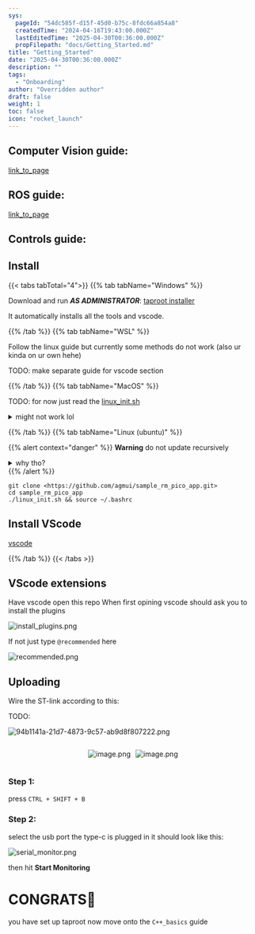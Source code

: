 ```yaml
---
sys:
  pageId: "54dc585f-d15f-45d0-b75c-8fdc66a854a8"
  createdTime: "2024-04-16T19:43:00.000Z"
  lastEditedTime: "2025-04-30T00:36:00.000Z"
  propFilepath: "docs/Getting_Started.md"
title: "Getting_Started"
date: "2025-04-30T00:36:00.000Z"
description: ""
tags:
  - "Onboarding"
author: "Overridden author"
draft: false
weight: 1
toc: false
icon: "rocket_launch"
---
```


## Computer Vision guide:

[link_to_page](86d45bc0-388b-4d26-8848-44f255f73d0e)

## ROS guide:

[link_to_page](3c76c1de-ec8f-46d6-8b0a-294005edc2d5)

## Controls guide:

## Install

{{< tabs tabTotal="4">}}
{{% tab tabName="Windows" %}}

Download and run _**AS ADMINISTRATOR**_: [taproot installer](https://github.com/Thornbots/TeachingFreshies/releases/tag/1.0)

It automatically installs all the tools and vscode.

{{% /tab %}}
{{% tab tabName="WSL" %}}

Follow the linux guide but currently some methods do not work (also ur kinda on ur own hehe)

TODO: make separate guide for vscode section

{{% /tab %}}
{{% tab tabName="MacOS" %}}

TODO: for now just read the [linux_init.sh](https://github.com/agmui/sample_rm_pico_app/blob/main/linux_init.sh)

<details>
<summary>might not work lol</summary>

`brew install libusb pkg-config`

Next install: [vscode](https://code.visualstudio.com/Download)

</details>

{{% /tab %}}
{{% tab tabName="Linux (ubuntu)" %}}

{{% alert context="danger" %}}
**Warning** do not update recursively
<details>
<summary>why tho?</summary>
There are some submodules that may go on for a while (like tinyusb) and I highly
recommend you don't need to get them.
If you want to see what submodules I update just look in `linux_init.sh`
</details>
{{% /alert %}}

```shell
git clone <https://github.com/agmui/sample_rm_pico_app.git>
cd sample_rm_pico_app
./linux_init.sh && source ~/.bashrc
```

## Install VScode

[vscode](https://code.visualstudio.com/Download)

{{% /tab %}}
{{< /tabs >}}

## VScode extensions

Have vscode open this repo
When first opining vscode should ask you to install the plugins

![install_plugins.png](https://prod-files-secure.s3.us-west-2.amazonaws.com/d518164a-d88e-44d1-a4ee-3adb3bd8bce0/89bd30f0-1825-4e77-867b-0a41ce370880/install_plugins.png?X-Amz-Algorithm=AWS4-HMAC-SHA256&X-Amz-Content-Sha256=UNSIGNED-PAYLOAD&X-Amz-Credential=ASIAZI2LB466YBR3JJWF%2F20250614%2Fus-west-2%2Fs3%2Faws4_request&X-Amz-Date=20250614T081016Z&X-Amz-Expires=3600&X-Amz-Security-Token=IQoJb3JpZ2luX2VjED8aCXVzLXdlc3QtMiJGMEQCIGmmsDnOwMfdep44Pt%2BBOkHL7QtNtKdk%2B1g%2FDt8EM7uMAiBwFbp33RKhKHp9J8Wnw91FWsztrUxtwzBc0WAMa2TbdSr%2FAwgoEAAaDDYzNzQyMzE4MzgwNSIMGb49gE3ccgC1WHn8KtwDGdjGIo%2FWkaqGUmvICd41dCSRre12Hk9YKjm7EerTFCDpsaC8VS%2BzI9o4C%2BTt4JVCGIx9JAChmZ8CZZVIrgEeMAH9OHPxSYuLq4lgUuf2QZL9c1Hpkr3gJeqom2voXnqvdngLaaLfG12VYbUJXWpOApCIvLgudwRKf6xWSk4Xvpa6WtJSQdHiwfwdYJGCMpN%2FJRxJwegZcoVQ0zDmlL9VfueX%2B1mkNllklLZZT3zNnBfG9CEK3n9lq9%2B8pauTZf8BqgC1TrOG3iENfZFjSP94AY5IT0eLjTc6MdKoYkVq2vhGF%2F4ZVM65T2GKDwktwpD5ICB7yQjykyOf5Uno347nZ7XaEqMRrnjF0QRAxcFaAIa%2Blr5VIBRoxa%2FIJbUzK7nQgHDRXg6LEzSPKWgsfK1mLYCFpaHdXL9MQBfRK%2FJ9i7YaFZV2%2BcLvP%2BL6bYfwbxhNmQHjDqir%2FP0%2F2Y0c39j39eRL%2BOD%2BqoVe9by9iRxXv8ZS4%2F7Y66er%2FsY1BvHYeLMts7lx2hVIMMzm1ngBSldCTOtmjDOCqpy1AkBTX5r%2B80vGt%2FhK40syGnPALJVxkDWkLU93Ap93znUEZtnZf5ijMR44jqSTLYAI9J0Dbkyvqosyta4%2BN%2Bjeoaa2DKgw2by0wgY6pgF9BS1tKWaDL%2BBJtLSlRpzvNABf71nQ8vUXVX%2B6%2FjmCLmFBV7UgSLabp%2BX1JAq0wVnDT1RL3zCPfqj%2BqmLYdUOK1w%2Bv7WZSzvhZT3xtnb%2ByPWJ6WwciA2vhaep4gTEblZB%2BMRhgtLXK8C76rS825efkLYOPyoPmNYMPbQ5cIsBcm8Pbm6ft%2BfCkF9BET8y0Ov5Hv0guE%2FFNR2YV5X5PjJjC22CKCJ3e&X-Amz-Signature=eab5cfa7c9a51152be7315009ad98505ce4045790fa4f7ca7523a18050ae8876&X-Amz-SignedHeaders=host&x-amz-checksum-mode=ENABLED&x-id=GetObject)

If not just type `@recommended` here  

![recommended.png](https://prod-files-secure.s3.us-west-2.amazonaws.com/d518164a-d88e-44d1-a4ee-3adb3bd8bce0/61e661e9-5d85-4dfc-be0d-8d2097a5e793/recommended.png?X-Amz-Algorithm=AWS4-HMAC-SHA256&X-Amz-Content-Sha256=UNSIGNED-PAYLOAD&X-Amz-Credential=ASIAZI2LB466YBR3JJWF%2F20250614%2Fus-west-2%2Fs3%2Faws4_request&X-Amz-Date=20250614T081016Z&X-Amz-Expires=3600&X-Amz-Security-Token=IQoJb3JpZ2luX2VjED8aCXVzLXdlc3QtMiJGMEQCIGmmsDnOwMfdep44Pt%2BBOkHL7QtNtKdk%2B1g%2FDt8EM7uMAiBwFbp33RKhKHp9J8Wnw91FWsztrUxtwzBc0WAMa2TbdSr%2FAwgoEAAaDDYzNzQyMzE4MzgwNSIMGb49gE3ccgC1WHn8KtwDGdjGIo%2FWkaqGUmvICd41dCSRre12Hk9YKjm7EerTFCDpsaC8VS%2BzI9o4C%2BTt4JVCGIx9JAChmZ8CZZVIrgEeMAH9OHPxSYuLq4lgUuf2QZL9c1Hpkr3gJeqom2voXnqvdngLaaLfG12VYbUJXWpOApCIvLgudwRKf6xWSk4Xvpa6WtJSQdHiwfwdYJGCMpN%2FJRxJwegZcoVQ0zDmlL9VfueX%2B1mkNllklLZZT3zNnBfG9CEK3n9lq9%2B8pauTZf8BqgC1TrOG3iENfZFjSP94AY5IT0eLjTc6MdKoYkVq2vhGF%2F4ZVM65T2GKDwktwpD5ICB7yQjykyOf5Uno347nZ7XaEqMRrnjF0QRAxcFaAIa%2Blr5VIBRoxa%2FIJbUzK7nQgHDRXg6LEzSPKWgsfK1mLYCFpaHdXL9MQBfRK%2FJ9i7YaFZV2%2BcLvP%2BL6bYfwbxhNmQHjDqir%2FP0%2F2Y0c39j39eRL%2BOD%2BqoVe9by9iRxXv8ZS4%2F7Y66er%2FsY1BvHYeLMts7lx2hVIMMzm1ngBSldCTOtmjDOCqpy1AkBTX5r%2B80vGt%2FhK40syGnPALJVxkDWkLU93Ap93znUEZtnZf5ijMR44jqSTLYAI9J0Dbkyvqosyta4%2BN%2Bjeoaa2DKgw2by0wgY6pgF9BS1tKWaDL%2BBJtLSlRpzvNABf71nQ8vUXVX%2B6%2FjmCLmFBV7UgSLabp%2BX1JAq0wVnDT1RL3zCPfqj%2BqmLYdUOK1w%2Bv7WZSzvhZT3xtnb%2ByPWJ6WwciA2vhaep4gTEblZB%2BMRhgtLXK8C76rS825efkLYOPyoPmNYMPbQ5cIsBcm8Pbm6ft%2BfCkF9BET8y0Ov5Hv0guE%2FFNR2YV5X5PjJjC22CKCJ3e&X-Amz-Signature=2688f6b1c10154bf79ab90ac97759581f74e00cef5417b03c2e301ff517d559f&X-Amz-SignedHeaders=host&x-amz-checksum-mode=ENABLED&x-id=GetObject)

## Uploading

Wire the ST-link according to this:

TODO:

![94b1141a-21d7-4873-9c57-ab9d8f807222.png](https://prod-files-secure.s3.us-west-2.amazonaws.com/d518164a-d88e-44d1-a4ee-3adb3bd8bce0/e5fad17d-ab82-4300-9f4c-505ab4b1202c/94b1141a-21d7-4873-9c57-ab9d8f807222.png?X-Amz-Algorithm=AWS4-HMAC-SHA256&X-Amz-Content-Sha256=UNSIGNED-PAYLOAD&X-Amz-Credential=ASIAZI2LB466YBR3JJWF%2F20250614%2Fus-west-2%2Fs3%2Faws4_request&X-Amz-Date=20250614T081016Z&X-Amz-Expires=3600&X-Amz-Security-Token=IQoJb3JpZ2luX2VjED8aCXVzLXdlc3QtMiJGMEQCIGmmsDnOwMfdep44Pt%2BBOkHL7QtNtKdk%2B1g%2FDt8EM7uMAiBwFbp33RKhKHp9J8Wnw91FWsztrUxtwzBc0WAMa2TbdSr%2FAwgoEAAaDDYzNzQyMzE4MzgwNSIMGb49gE3ccgC1WHn8KtwDGdjGIo%2FWkaqGUmvICd41dCSRre12Hk9YKjm7EerTFCDpsaC8VS%2BzI9o4C%2BTt4JVCGIx9JAChmZ8CZZVIrgEeMAH9OHPxSYuLq4lgUuf2QZL9c1Hpkr3gJeqom2voXnqvdngLaaLfG12VYbUJXWpOApCIvLgudwRKf6xWSk4Xvpa6WtJSQdHiwfwdYJGCMpN%2FJRxJwegZcoVQ0zDmlL9VfueX%2B1mkNllklLZZT3zNnBfG9CEK3n9lq9%2B8pauTZf8BqgC1TrOG3iENfZFjSP94AY5IT0eLjTc6MdKoYkVq2vhGF%2F4ZVM65T2GKDwktwpD5ICB7yQjykyOf5Uno347nZ7XaEqMRrnjF0QRAxcFaAIa%2Blr5VIBRoxa%2FIJbUzK7nQgHDRXg6LEzSPKWgsfK1mLYCFpaHdXL9MQBfRK%2FJ9i7YaFZV2%2BcLvP%2BL6bYfwbxhNmQHjDqir%2FP0%2F2Y0c39j39eRL%2BOD%2BqoVe9by9iRxXv8ZS4%2F7Y66er%2FsY1BvHYeLMts7lx2hVIMMzm1ngBSldCTOtmjDOCqpy1AkBTX5r%2B80vGt%2FhK40syGnPALJVxkDWkLU93Ap93znUEZtnZf5ijMR44jqSTLYAI9J0Dbkyvqosyta4%2BN%2Bjeoaa2DKgw2by0wgY6pgF9BS1tKWaDL%2BBJtLSlRpzvNABf71nQ8vUXVX%2B6%2FjmCLmFBV7UgSLabp%2BX1JAq0wVnDT1RL3zCPfqj%2BqmLYdUOK1w%2Bv7WZSzvhZT3xtnb%2ByPWJ6WwciA2vhaep4gTEblZB%2BMRhgtLXK8C76rS825efkLYOPyoPmNYMPbQ5cIsBcm8Pbm6ft%2BfCkF9BET8y0Ov5Hv0guE%2FFNR2YV5X5PjJjC22CKCJ3e&X-Amz-Signature=970216682b0faedcf2414bc5a6cc9134905b7ee15b8915a569fadf9cf2f22c7a&X-Amz-SignedHeaders=host&x-amz-checksum-mode=ENABLED&x-id=GetObject)

<div style="display: flex;flex-direction: row; column-gap:10px; max-width: 630px;justify-content: center;">
<div>

![image.png](https://prod-files-secure.s3.us-west-2.amazonaws.com/d518164a-d88e-44d1-a4ee-3adb3bd8bce0/210ecb78-1116-4d7b-b9b7-2292f66fa2c2/image.png?X-Amz-Algorithm=AWS4-HMAC-SHA256&X-Amz-Content-Sha256=UNSIGNED-PAYLOAD&X-Amz-Credential=ASIAZI2LB466373DSWLL%2F20250614%2Fus-west-2%2Fs3%2Faws4_request&X-Amz-Date=20250614T081018Z&X-Amz-Expires=3600&X-Amz-Security-Token=IQoJb3JpZ2luX2VjED8aCXVzLXdlc3QtMiJHMEUCIGj9eEYGxK%2BL%2BRkw9FJ9tte%2BJIDizrHBkJD7DG8%2F9haHAiEAk04mcXq3em%2FQ3%2B37PN0dMlKnhGVmZjKDwOrLcXDOMpEq%2FwMIKBAAGgw2Mzc0MjMxODM4MDUiDNcKBydZwelnlCbnbSrcAxxQcOKbOwTg64ledkdRd%2FFwbBENww0rdANFhvhxT%2BBjSx9Z8WGz4KcDuGv5LR74CdTa%2B8oZ%2FR1pkIQJQ4GeIXkbmq0HqrzQaxVU%2F%2FA1cJRAfbkQbtVOmqiUn9mr5Uk35BVlXHHox8SXgtRZn6gMOOO8oZX%2Bb84aHbpormX1RqFfw%2BCW9kFVoNlmJEzbTvRYLrzXEgH0CrUXqSiv2E4L640%2FOIEGedgHN4Bpjr9WBfwB40%2B5%2BCXRvBgsXIkVmom95Mfcp6DIWa8HZwhujP7wl6EpKTd0Qn%2BQtNQjRE9Mi8oIzk4H1n2lE4Is3AANc%2FZGDwYB96qaYFCjV5ZAUjV%2BTGE7lpUNs4LeGJRyZXLAJOmBqntdZ7MuZ3Rp9oDvBsRA%2B0s%2FpqKDdZgQdk%2F3VxttRfQ8Qstcbrc0IQ1o%2BPqakhq8o5vW4MmiCpVvFj1UZIHfAewWnfU4DjcOZiT%2FVAUr7p%2FJgvgzHKxuZO9fMoynSmtqHlj5gsrFuf2izjdxhnEX56CpHLdgs1Cl42R6ZOx48ofQBcFfgTBco1VtHMhqGae5GqQdl7paQG%2Fq%2FC5FrryeHRESgMPzWO3Efn2ghHK32Nlq489ope0SDJ0jhXmX3I2zyT4kDdn9NqLiBq5IMIW8tMIGOqUBAXme8Dz0b5Rlfisw0zHxkFuMyVjp3oc6J0%2FoOpRPwDmsUdcPcFcm8aRiSiH8MktmujrapU0Z%2BjU%2FP2CMfCE0uzkVFAX2Uly5eX5O51hkAlr%2Br1ATMSPMstrVJ68retCjXzJZF%2Bh2HYLu5BmSJfJL%2FZEuxEj%2BGmanZNbMZgLujPJ%2FSYP5X7RE61COtmg0YEwCVEWchmazRL6KL4EKy7PT49InMUhe&X-Amz-Signature=3a2b3858475b6435ea9f04689f5c7c26928ca6b9ce7122172c8a9b08a8749892&X-Amz-SignedHeaders=host&x-amz-checksum-mode=ENABLED&x-id=GetObject)

</div>
<div>

![image.png](https://prod-files-secure.s3.us-west-2.amazonaws.com/d518164a-d88e-44d1-a4ee-3adb3bd8bce0/33a0fd0f-8ca6-4a86-8e09-26e95ded1fff/image.png?X-Amz-Algorithm=AWS4-HMAC-SHA256&X-Amz-Content-Sha256=UNSIGNED-PAYLOAD&X-Amz-Credential=ASIAZI2LB466RWTIQ6G4%2F20250614%2Fus-west-2%2Fs3%2Faws4_request&X-Amz-Date=20250614T081018Z&X-Amz-Expires=3600&X-Amz-Security-Token=IQoJb3JpZ2luX2VjED8aCXVzLXdlc3QtMiJIMEYCIQC5e5rUuMRuHmXSw03R5jjAhuOdWXKglzVjta9vt3cbigIhAJ8BC70REliZdgSveJswk1xaArwsR7oDjT2p7woIs6VYKv8DCCgQABoMNjM3NDIzMTgzODA1IgxLiHCBaURd3OHuQLwq3AOstZCmTjuBsbX302w1BwmfdcY1G64HPrfUdBJkDXOaD6yseHyyDpTlQW5THy5rH%2B6gRnkKeF1UEoHOeVLKJ7RvzNmUOQLgEBp%2FjHP13Cs1l2fBJLCdmMK3%2FI%2F5HmXrKfvaYw1amkoHYTTI2wA%2BMBNeZxIev0PEvhJtoUmAeup088wcOjl603xq7%2FSPaB3hUavRYObSQn25c4CNfLNoBdN13nxUn9aoHFFZNRcO5wWYa1a6p2LPZR9KBSHSdDww%2F5s5MR4RSIv%2FH37jAUQrtAb6O80faz3mEIInJCuTDXI4dWdDTQJ5sBfo%2FVY4jnu%2B2SFYqqQ%2BPX5IyVyMy%2BWXFonF%2B37CupW1IK59xkSSwf2Cu1ST0Kk%2FtLdB%2FSrIiad9iBB1fBRML0zq%2BN1iJt%2FZUn4bunh9M5H0vbjppYzOTabrwUL2pgI%2B4iL%2F9DpASi74fCmft6Ny3wr6MbOfkLz90V7XtCS%2F2TPcF4GUFw4qpw0%2Bi3kwL%2BQR6Hy2WxU7BG29YQV6066arQ3rEHmjjS9xnX87fi%2Bq7S1Mt8n6CJr2YdN5fmBYFgYoqn000l5le0hG0c6PLrQlUQWvQkFtGs8RAzvlK0TtUvuj7W8CEQ6r5AWwaKC8mtTq9NhIb%2BScxzCSvLTCBjqkAVibjSgTAmJXddZbNyxNwYLG5D49hFyTTwun1iSqCWozw8JgCqVQP0glifJCYblNE3FGqK77cd9F3CUQCE0sOqPDidEe28wyEv0c8tRBydbZrxK0lo30N%2BUZsbH23jRtJpQM9tP5274HwYaXh%2BX%2F6DUHW7SF1Frfaaw7ehi4NnMArRmUwHQDpT69mcsmHJEjwm2cjjxmmTaWiqeQRam5JfhKXDu2&X-Amz-Signature=6767a48d46d02b47fbd359a1d392c21b12a4da4737a1f0875e57d18e8858ade2&X-Amz-SignedHeaders=host&x-amz-checksum-mode=ENABLED&x-id=GetObject)

</div>
</div>

### Step 1:

press `CTRL + SHIFT + B`

### Step 2:

select the usb port the type-c is plugged in it should look like this:

![serial_monitor.png](https://prod-files-secure.s3.us-west-2.amazonaws.com/d518164a-d88e-44d1-a4ee-3adb3bd8bce0/f03f4774-05d4-4393-b6a0-d5efb6d315ab/serial_monitor.png?X-Amz-Algorithm=AWS4-HMAC-SHA256&X-Amz-Content-Sha256=UNSIGNED-PAYLOAD&X-Amz-Credential=ASIAZI2LB466YBR3JJWF%2F20250614%2Fus-west-2%2Fs3%2Faws4_request&X-Amz-Date=20250614T081016Z&X-Amz-Expires=3600&X-Amz-Security-Token=IQoJb3JpZ2luX2VjED8aCXVzLXdlc3QtMiJGMEQCIGmmsDnOwMfdep44Pt%2BBOkHL7QtNtKdk%2B1g%2FDt8EM7uMAiBwFbp33RKhKHp9J8Wnw91FWsztrUxtwzBc0WAMa2TbdSr%2FAwgoEAAaDDYzNzQyMzE4MzgwNSIMGb49gE3ccgC1WHn8KtwDGdjGIo%2FWkaqGUmvICd41dCSRre12Hk9YKjm7EerTFCDpsaC8VS%2BzI9o4C%2BTt4JVCGIx9JAChmZ8CZZVIrgEeMAH9OHPxSYuLq4lgUuf2QZL9c1Hpkr3gJeqom2voXnqvdngLaaLfG12VYbUJXWpOApCIvLgudwRKf6xWSk4Xvpa6WtJSQdHiwfwdYJGCMpN%2FJRxJwegZcoVQ0zDmlL9VfueX%2B1mkNllklLZZT3zNnBfG9CEK3n9lq9%2B8pauTZf8BqgC1TrOG3iENfZFjSP94AY5IT0eLjTc6MdKoYkVq2vhGF%2F4ZVM65T2GKDwktwpD5ICB7yQjykyOf5Uno347nZ7XaEqMRrnjF0QRAxcFaAIa%2Blr5VIBRoxa%2FIJbUzK7nQgHDRXg6LEzSPKWgsfK1mLYCFpaHdXL9MQBfRK%2FJ9i7YaFZV2%2BcLvP%2BL6bYfwbxhNmQHjDqir%2FP0%2F2Y0c39j39eRL%2BOD%2BqoVe9by9iRxXv8ZS4%2F7Y66er%2FsY1BvHYeLMts7lx2hVIMMzm1ngBSldCTOtmjDOCqpy1AkBTX5r%2B80vGt%2FhK40syGnPALJVxkDWkLU93Ap93znUEZtnZf5ijMR44jqSTLYAI9J0Dbkyvqosyta4%2BN%2Bjeoaa2DKgw2by0wgY6pgF9BS1tKWaDL%2BBJtLSlRpzvNABf71nQ8vUXVX%2B6%2FjmCLmFBV7UgSLabp%2BX1JAq0wVnDT1RL3zCPfqj%2BqmLYdUOK1w%2Bv7WZSzvhZT3xtnb%2ByPWJ6WwciA2vhaep4gTEblZB%2BMRhgtLXK8C76rS825efkLYOPyoPmNYMPbQ5cIsBcm8Pbm6ft%2BfCkF9BET8y0Ov5Hv0guE%2FFNR2YV5X5PjJjC22CKCJ3e&X-Amz-Signature=e00409b2b7ef775e45410580f4a85e5c5e16a2b599a8cd4f9f9c8538c3f98144&X-Amz-SignedHeaders=host&x-amz-checksum-mode=ENABLED&x-id=GetObject)

then hit **Start Monitoring**

# CONGRATS🎉

you have set up taproot now move onto the `C++_basics` guide
